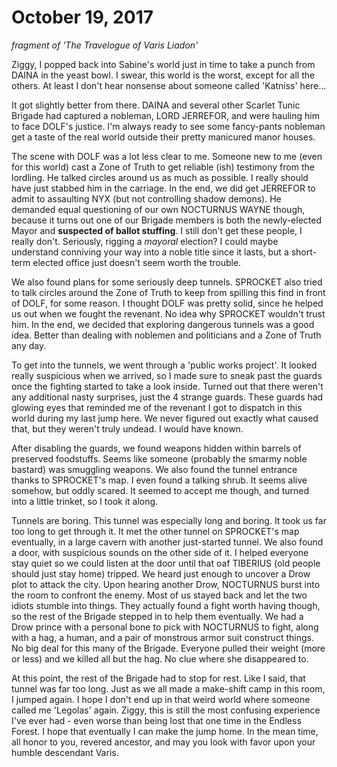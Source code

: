 # October 19, 2017

_fragment of 'The Travelogue of Varis Liadon'_

Ziggy, I popped back into Sabine's world just in time to take a punch from DAINA in the yeast bowl. I swear, this world is the worst, except for all the others. At least I don't hear nonsense about someone called 'Katniss' here...

It got slightly better from there. DAINA and several other Scarlet Tunic Brigade had captured a nobleman, LORD JERREFOR, and were hauling him to face DOLF's justice. I'm always ready to see some fancy-pants nobleman get a taste of the real world outside their pretty manicured manor houses.

The scene with DOLF was a lot less clear to me. Someone new to me (even for this world) cast a Zone of Truth to get reliable (ish) testimony from the lordling. He talked circles around us as much as possible. I really should have just stabbed him in the carriage. In the end, we did get JERREFOR to admit to assaulting NYX (but not controlling shadow demons). He demanded equal questioning of our own NOCTURNUS WAYNE though, because it turns out one of our Brigade members is both the newly-elected Mayor and **suspected of ballot stuffing**. I still don't get these people, I really don't. Seriously, rigging a *mayoral* election? I could maybe understand conniving your way into a noble title since it lasts, but a short-term elected office just doesn't seem worth the trouble.

We also found plans for some seriously deep tunnels. SPROCKET also tried to talk circles around the Zone of Truth to keep from spilling this find in front of DOLF, for some reason. I thought DOLF was pretty solid, since he helped us out when we fought the revenant. No idea why SPROCKET wouldn't trust him. In the end, we decided that exploring dangerous tunnels was a good idea. Better than dealing with noblemen and politicians and a Zone of Truth any day.
 
To get into the tunnels, we went through a 'public works project'. It looked really suspicious when we arrived, so I made sure to sneak past the guards once the fighting started to take a look inside. Turned out that there weren't any additional nasty surprises, just the 4 strange guards. These guards had glowing eyes that reminded me of the revenant I got to dispatch in this world during my last jump here. We never figured out exactly what caused that, but they weren't truly undead. I would have known. 

After disabling the guards, we found weapons hidden within barrels of preserved foodstuffs. Seems like someone (probably the smarmy noble bastard) was smuggling weapons. We also found the tunnel entrance thanks to SPROCKET's map. I even found a talking shrub. It seems alive somehow, but oddly scared. It seemed to accept me though, and turned into a little trinket, so I took it along.

Tunnels are boring. This tunnel was especially long and boring. It took us far too long to get through it. It met the other tunnel on SPROCKET's map eventually, in a large cavern with another just-started tunnel. We also found a door, with suspicious sounds on the other side of it. I helped everyone stay quiet so we could listen at the door until that oaf TIBERIUS (old people should just stay home) tripped. We heard just enough to uncover a Drow plot to attack the city. Upon hearing another Drow, NOCTURNUS burst into the room to confront the enemy. Most of us stayed back and let the two idiots stumble into things. They actually found a fight worth having though, so the rest of the Brigade stepped in to help them eventually. We had a Drow prince with a personal bone to pick with NOCTURNUS to fight, along with a hag, a human, and a pair of monstrous armor suit construct things. No big deal for this many of the Brigade. Everyone pulled their weight (more or less) and we killed all but the hag. No clue where she disappeared to.

At this point, the rest of the Brigade had to stop for rest. Like I said, that tunnel was far too long. Just as we all made a make-shift camp in this room, I jumped again. I hope I don't end up in that weird world where someone called me 'Legolas' again. Ziggy, this is still the most confusing experience I've ever had - even worse than being lost that one time in the Endless Forest. I hope that eventually I can make the jump home. In the mean time, all honor to you, revered ancestor, and may you look with favor upon your humble descendant Varis.
